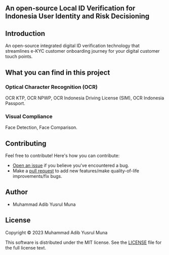 ## An open-source Local ID Verification for Indonesia User Identity and Risk Decisioning

## Introduction

An open-source integrated digital ID verification technology that streamlines e-KYC customer onboarding journey for your digital customer touch points.

## What you can find in this project

### Optical Character Recognition (OCR)

OCR KTP, OCR NPWP, OCR Indonesia Driving License (SIM), OCR Indonesia Passport.

### Visual Compliance

Face Detection, Face Comparison.

## Contributing

Feel free to contribute! Here's how you can contribute:

- [Open an issue](https://github.com/adibmuhamad/ekyc/issues) if you believe you've encountered a bug.
- Make a [pull request](https://github.com/adibmuhamad/ekyc/pull) to add new features/make quality-of-life improvements/fix bugs.

## Author

- Muhammad Adib Yusrul Muna

## License
Copyright © 2023 Muhammad Adib Yusrul Muna

This software is distributed under the MIT license. See the [LICENSE](https://github.com/adibmuhamad/ekyc/blob/main/LICENSE) file for the full license text.


